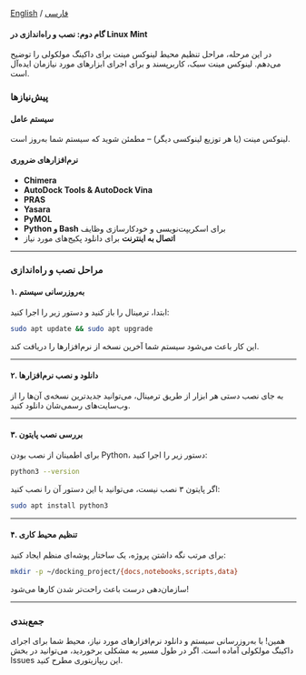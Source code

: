 [English](installation-en.md) / [فارسی](installation-fa.md)

#### **گام دوم: نصب و راه‌اندازی در Linux Mint**  

در این مرحله، مراحل تنظیم محیط لینوکس مینت برای داکینگ مولکولی را توضیح می‌دهم. لینوکس مینت سبک، کاربرپسند و برای اجرای ابزارهای مورد نیازمان ایده‌آل است.

### **پیش‌نیازها**  

#### **سیستم عامل**  
لینوکس مینت (یا هر توزیع لینوکسی دیگر) – مطمئن شوید که سیستم شما به‌روز است.

#### **نرم‌افزارهای ضروری**  

- **Chimera**  
- **AutoDock Tools & AutoDock Vina**  
- **PRAS**  
- **Yasara**  
- **PyMOL**  
- **Python و Bash** برای اسکریپت‌نویسی و خودکارسازی وظایف  
- **اتصال به اینترنت** برای دانلود پکیج‌های مورد نیاز  

---

### **مراحل نصب و راه‌اندازی**  

#### **۱. به‌روزرسانی سیستم**  
ابتدا، ترمینال را باز کنید و دستور زیر را اجرا کنید:  

```bash
sudo apt update && sudo apt upgrade
```  

این کار باعث می‌شود سیستم شما آخرین نسخه از نرم‌افزارها را دریافت کند.

---

#### **۲. دانلود و نصب نرم‌افزارها**  
به جای نصب دستی هر ابزار از طریق ترمینال، می‌توانید جدیدترین نسخه‌ی آن‌ها را از وب‌سایت‌های رسمی‌شان دانلود کنید.

---

#### **۳. بررسی نصب پایتون**  
برای اطمینان از نصب بودن Python، دستور زیر را اجرا کنید:  

```bash
python3 --version
```  

اگر پایتون ۳ نصب نیست، می‌توانید با این دستور آن را نصب کنید:  

```bash
sudo apt install python3
```  

---

#### **۴. تنظیم محیط کاری**  
برای مرتب نگه داشتن پروژه، یک ساختار پوشه‌ای منظم ایجاد کنید:  

```bash
mkdir -p ~/docking_project/{docs,notebooks,scripts,data}
```  

سازمان‌دهی درست باعث راحت‌تر شدن کارها می‌شود!

---

### **جمع‌بندی**  
همین! با به‌روزرسانی سیستم و دانلود نرم‌افزارهای مورد نیاز، محیط شما برای اجرای داکینگ مولکولی آماده است. اگر در طول مسیر به مشکلی برخوردید، می‌توانید در بخش Issues این ریپازیتوری مطرح کنید.  
